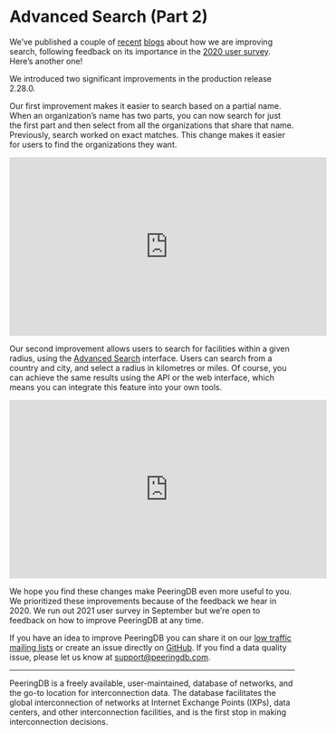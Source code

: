 # Advanced Search (Part 2)

We’ve published a couple of [recent](/blog/geographic_search/) [blogs](/blog/advanced_search_1/) about how we are improving search, following feedback on its importance in the [2020 user survey](/blog/peeringdb_2020_survey_2021_roadmap/). Here’s another one!

We introduced two significant improvements in the production release 2.28.0.

Our first improvement makes it easier to search based on a partial name. When an organization’s name has two parts, you can now search for just the first part and then select from all the organizations that share that name. Previously, search worked on exact matches. This change makes it easier for users to find the organizations they want.

<iframe width="560" height="315" src="https://www.youtube-nocookie.com/embed/FzOUKhJjRRg" title="YouTube video player" frameborder="0" allow="accelerometer; autoplay; clipboard-write; encrypted-media; gyroscope; picture-in-picture" allowfullscreen></iframe>

Our second improvement allows users to search for facilities within a given radius, using the [Advanced Search](https://www.peeringdb.com/advanced_search) interface. Users can search from a country and city, and select a radius in kilometres or miles. Of course, you can achieve the same results using the API or the web interface, which means you can integrate this feature into your own tools.

<iframe width="560" height="315" src="https://www.youtube-nocookie.com/embed/FzOUKhJjRRg" title="YouTube video player" frameborder="0" allow="accelerometer; autoplay; clipboard-write; encrypted-media; gyroscope; picture-in-picture" allowfullscreen></iframe>

We hope you find these changes make PeeringDB even more useful to you. We prioritized these improvements because of the feedback we hear in 2020. We run out 2021 user survey in September but we’re open to feedback on how to improve PeeringDB at any time.

If you have an idea to improve PeeringDB you can share it on our [low traffic mailing lists](https://docs.peeringdb.com/#mailing-lists) or create an issue directly on [GitHub](https://github.com/peeringdb/peeringdb). If you find a data quality issue, please let us know at <support@peeringdb.com>.

***

PeeringDB is a freely available, user-maintained, database of networks, and the go-to location for interconnection data. The database facilitates the global interconnection of networks at Internet Exchange Points (IXPs), data centers, and other interconnection facilities, and is the first stop in making interconnection decisions.
